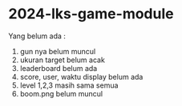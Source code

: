# 2024-lks-game-module
Yang belum ada :
1. gun nya belum muncul
2. ukuran target belum acak
3. leaderboard belum ada
4. score, user, waktu display belum ada
5. level 1,2,3 masih sama semua
6. boom.png belum muncul
